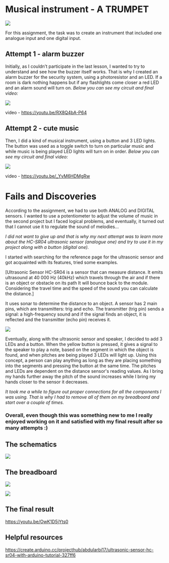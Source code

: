 # Musical instrument - A TRUMPET

![](https://github.com/Sartbayeva/IntrotoIM/blob/main/April%206/finalphoto.jfif)

For this assignment, the task was to create an instrument that included one analogue input and one digital input.

## Attempt 1 - alarm buzzer

Initially, as I couldn’t participate in the last lesson, I wanted to try to understand and see how the buzzer itself works. That is why I created an alarm buzzer for the security system, using a photoresistor and an LED. If a room is dark nothing happens but if any flashlights come closer a red LED and an alarm sound will turn on. *Below you can see my circuit and final video:*

![](https://github.com/Sartbayeva/IntrotoIM/blob/main/April%206/alarm_buzzer.jfif)

video - https://youtu.be/RX8Q4bA-P64

## Attempt 2 - cute music

Then, I did a kind of musical instrument, using a button and 3 LED lights. The button was used as a toggle switch to turn on particular music and while music is being played LED lights will turn on in order. *Below you can see my circuit and final video:*

![](https://github.com/Sartbayeva/IntrotoIM/blob/main/April%206/music.jfif)

video - https://youtu.be/_YvM6HDMgRw

# Fails and Discoveries

According to the assignment, we had to use both ANALOG and DIGITAL sensors. I wanted to use a potentiometer to adjust the volume of music in the second project but I faced logical problems, and eventually, it turned out that I cannot use it to regulate the sound of melodies…

*I did not want to give up and that is why my next attempt was to learn more about the HC-SR04 ultrasonic sensor (analogue one) and try to use it in my project along with a button (digital one).*

I started with searching for the reference page for the ultrasonic sensor and got acquainted with its features, tried some examples. 

[Ultrasonic Sensor HC-SR04 is a sensor that can measure distance. It emits ultrasound at 40 000 Hz (40kHz) which travels through the air and if there is an object or obstacle on its path It will bounce back to the module. Considering the travel time and the speed of the sound you can calculate the distance.] 

It uses sonar to determine the distance to an object. A sensor has 2 main pins, which are transmitters: trig and echo. The transmitter (trig pin) sends a signal: a high-frequency sound and if the signal finds an object, it is reflected and the transmitter (echo pin) receives it.

![](https://github.com/Sartbayeva/IntrotoIM/blob/main/April%206/How-ultrasonic-sensor-works.jpg)

Eventually, along with the ultrasonic sensor and speaker, I decided to add 3 LEDs and a button.  When the yellow button is pressed, it gives a signal to the speaker to play a note, based on the segment in which the object is found, and when pitches are being played 3 LEDs will light up. Using this concept, a person can play anything as long as they are placing something into the segments and pressing the button at the same time. The pitches and LEDs are dependent on the distance sensor's reading values. As I bring my hands further away the pitch of the sound increases while I bring my hands closer to the sensor it decreases. 

*It took me a while to figure out proper connections for all the components I was using. That is why I had to remove all of them on my breadboard and start over a couple of times.* 

### Overall, even though this was something new to me I really enjoyed working on it and satisfied with my final result after so many attempts :)

## The schematics

![](https://github.com/Sartbayeva/IntrotoIM/blob/main/April%206/schematics_musicalinstrument.jfif)

## The breadboard

![](https://github.com/Sartbayeva/IntrotoIM/blob/main/April%206/trumpet1.jfif)

![](https://github.com/Sartbayeva/IntrotoIM/blob/main/April%206/trumpet2.jfif)

## The final result

https://youtu.be/OwK1D5jYts0

## Helpful resources

https://create.arduino.cc/projecthub/abdularbi17/ultrasonic-sensor-hc-sr04-with-arduino-tutorial-327ff6
